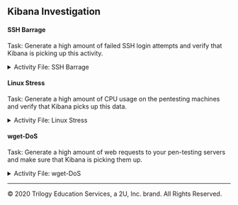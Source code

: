 ## Kibana Investigation

#### SSH Barrage

Task: Generate a high amount of failed SSH login attempts and verify that Kibana is picking up this activity.

<details>
<summary> Activity File: SSH Barrage </summary>

---

We can easily do this by trying to SSH to a web machine from our jump box directly without using the Ansible container. 

1. Start by logging into your jump-box. 

2.  Run the failed SSH command in a loop to generate failed login log entries.
  - 'while :; do ssh -T ansible@10.0.0.5; done'
    
  ![sshjustoneserver](https://user-images.githubusercontent.com/77551247/123014694-c80f5280-d394-11eb-866c-6ba1a6179fde.PNG)


3. Search through the logs in Kibana to locate your generated failed login attempts.

![Log Stream Live - SSH Fail](https://user-images.githubusercontent.com/77551247/123014105-829e5580-d393-11eb-808d-78121c9ec405.PNG)

        
**Bonus**: Create a nested loop that generates SSH login attempts across all three of your VM's:
        
        - while :; do ssh -T ansible@10.0.0.5 | ssh -T ansible@10.0.0.6 | ssh -T ansible@10.0.0.10; done
         
![SSHfailloginloop](https://user-images.githubusercontent.com/77551247/123013886-0dcb1b80-d393-11eb-84e2-e2fe3df17065.png)


          


</details>

#### Linux Stress

Task: Generate a high amount of CPU usage on the pentesting machines and verify that Kibana picks up this data.

<details>

<summary> Activity File: Linux Stress </summary>

---

#### Notes

1. From your jump box, start up your Ansible container and attach to it.

2. SSH from your Ansible container to one of your WebVM's.

3. Run `sudo apt install stress` to install the stress program.

4. Run `sudo stress --cpu 1` and allow `stress` to run for a few minutes. 
![web1stress](https://user-images.githubusercontent.com/77551247/123016094-de6add80-d397-11eb-971b-115104d81860.PNG)

5. View the Metrics page for that VM in Kibana.  What indicates that CPU usage increased?
        
  - Here are the results for Webserver1:
    ![Stress snapshot](https://user-images.githubusercontent.com/77551247/123015652-d8283180-d396-11eb-9d65-b353fe469538.PNG)


6. Run the `stress` program on all three of your VMs and take screenshots of the data generated on the Metrics page of Kibana.

  - Here are the results for Webserver2:
    ![Stress snapshot_Webserver2](https://user-images.githubusercontent.com/77551247/123015813-39500500-d397-11eb-8655-e2ed461b3656.PNG)

  - Here are the results for Webserver3:
    ![Stress snaptshot _Webserver3](https://user-images.githubusercontent.com/77551247/123015848-4b31a800-d397-11eb-9f62-cb4ac63affa8.PNG)

        
</details>


#### wget-DoS


Task: Generate a high amount of web requests to your pen-testing servers and make sure that Kibana is picking them up.

<details>

<summary> Activity File: wget-DoS </summary>

---

The Metrics section for a single VM will show Load and Network Traffic data. 

We can generate abnormal data to view by creating a DoS web attack. The command-line program `wget` can do this easily.

`wget` will download a file from any web server. Use man pages for more info on `wget`.

1. Log into your jump box.

2. Run `wget ip.of.web.vm`.

        ```bash
        sysadmin@Jump-Box-Provisioner:~$ wget 10.0.0.5
        --2020-05-08 15:44:00--  http://10.0.0.5/
        Connecting to 10.0.0.5:80... connected.
        HTTP request sent, awaiting response... 302 Found
        Location: login.php [following]
        --2020-05-08 15:44:00--  http://10.0.0.5/login.php
        Reusing existing connection to 10.0.0.5:80.
        HTTP request sent, awaiting response... 200 OK
        Length: 1523 (1.5K) [text/html]
        Saving to: index.html

        index.html            100%[=======================>]   1.49K  --.-KB/s    in 0s      

        2020-05-08 15:44:00 (179 MB/s) - index.html saved [1523/1523]
        ```

3. Run `ls` to view the file you downloaded from your web VM to your jump box. 

        ```bash
        sysadmin@Jump-Box-Provisioner:~$ ls
        index.html
        ```

4. Run the `wget` command in a loop to generate many web requests.

        - You can use a bash `for` or `while` loop, directly on the command line, just as you did with the SSH command.

5. Open the Metrics page for the web machine you attacked and answer the following questions:
        
        - Which of the VM metrics were affected the most from this traffic?

**Bonus**: Notice that your `wget` loop creates a lot of duplicate files on your jump box.

-  Write a command to delete _all_ of these files at once.

-  Find a way to run the `wget` command without generating these extra files.
                
        - Look up the flag options for `wget` and find the flag that lets you choose a location to save the file it downloads. 
                
        - Save that file to the Linux directory known as the "void" or the directory that doesn't save anything.

**Bonus**: Write a nested loop that sends your `wget` command to all three of your web VMs over and over.

</details>


---

© 2020 Trilogy Education Services, a 2U, Inc. brand. All Rights Reserved.  

